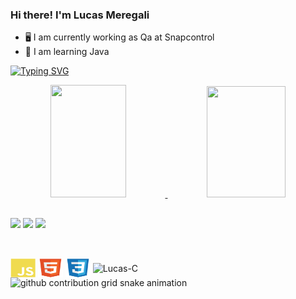 ### Hi there! I'm Lucas Meregali

- 🖥️ I am currently working as Qa at Snapcontrol
- 🦇 I am learning Java


[![Typing SVG](https://readme-typing-svg.herokuapp.com/?color=DCDCDC&size=24&center=true&vCenter=true&width=1000&lines=Hi,+there!!+I'm+Lucas+Meregali;I'm+19+years+old;I'm+from+Brasil,+RS;I+work+as+quality+assurance+at+Snapcontrol;Be+Welcome!+:%29)](https://git.io/typing-svg)

<div align="center">
  <a href="https://github.com/Meregali-bat">
  <img height="180em" width="49%" src="https://github-readme-stats.vercel.app/api?username=Meregali-bat&show_icons=true&theme=dark&include_all_commits=true&count_private=true"/>
  <img height="178em" width="50%" src="https://github-readme-stats.vercel.app/api/top-langs/?username=Meregali-bat&layout=compact&langs_count=7&theme=dark"/>
</div>

##

<div>
    <a href="https://www.instagram.com/meregali.bat/" target="_blank"><img src="https://img.shields.io/badge/-Instagram-%23E4405F?style=for-the-badge&logo=instagram&logoColor=white" target="_blank"></a>
    <a href = "mailto:lucas.meregali16@gmail.com"><img src="https://img.shields.io/badge/-Gmail-%23333?style=for-the-badge&logo=gmail&logoColor=white" target="_blank"></a>
  <a href="https://www.linkedin.com/in/lucas-meregali-b937a8250/" target="_blank"><img src="https://img.shields.io/badge/-LinkedIn-%230077B5?style=for-the-badge&logo=linkedin&logoColor=white" target="_blank"></a> 
</div>

  ##
  
<div style="display: inline_block"><br>
  <img align="center" alt="Lucas-Js" height="30" width="40" src="https://raw.githubusercontent.com/devicons/devicon/master/icons/javascript/javascript-plain.svg">
  <img align="center" alt="Lucas-HTML" height="30" width="40" src="https://raw.githubusercontent.com/devicons/devicon/master/icons/html5/html5-original.svg">
  <img align="center" alt="Lucas-CSS" height="30" width="40" src="https://raw.githubusercontent.com/devicons/devicon/master/icons/css3/css3-original.svg">
  <img align="center" alt="Lucas-C" height="30" width="40" src="https://cdn.jsdelivr.net/gh/devicons/devicon/icons/c/c-original.svg">         
</div>
  
<picture>
  <source media="(prefers-color-scheme: dark)" srcset="https://raw.githubusercontent.com/Meregali-bat/Meregali-bat/output/github-contribution-grid-snake-dark.svg">
  <source media="(prefers-color-scheme: light)" srcset="https://raw.githubusercontent.com/Meregali-bat/Meregali-bat/output/github-contribution-grid-snake.svg">
  <img alt="github contribution grid snake animation" src="https://raw.githubusercontent.com/Meregali-batti/Meregali-bat/output/github-contribution-grid-snake.svg">
</picture>
